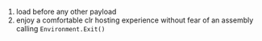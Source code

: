 1. load before any other payload
2. enjoy a comfortable clr hosting experience without fear of an assembly calling `Environment.Exit()`
